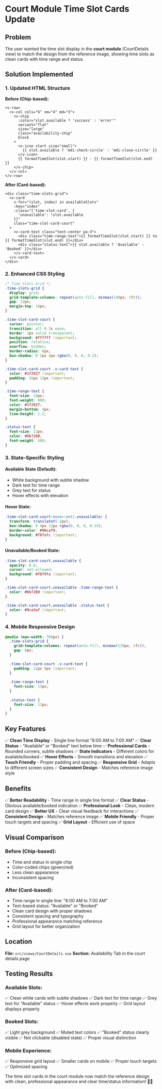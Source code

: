 # Court Module Time Slot Cards Update

## Problem
The user wanted the time slot display in the **court module** (CourtDetails view) to match the design from the reference image, showing time slots as clean cards with time range and status.

## Solution Implemented

### 1. **Updated HTML Structure**
**Before (Chip-based):**
```vue
<v-row>
  <v-col cols="6" sm="4" md="3">
    <v-chip
      :color="slot.available ? 'success' : 'error'"
      variant="flat"
      size="large"
      class="availability-chip"
      block
    >
      <v-icon start size="small">
        {{ slot.available ? 'mdi-check-circle' : 'mdi-close-circle' }}
      </v-icon>
      {{ formatTimeSlot(slot.start) }} - {{ formatTimeSlot(slot.end) }}
    </v-chip>
  </v-col>
</v-row>
```

**After (Card-based):**
```vue
<div class="time-slots-grid">
  <v-card
    v-for="(slot, index) in availableSlots"
    :key="index"
    :class="['time-slot-card', {
      'unavailable': !slot.available
    }]"
    class="time-slot-card-court"
  >
    <v-card-text class="text-center pa-3">
      <div class="time-range-text">{{ formatTimeSlot(slot.start) }} to {{ formatTimeSlot(slot.end) }}</div>
      <div class="status-text">{{ slot.available ? 'Available' : 'Booked' }}</div>
    </v-card-text>
  </v-card>
</div>
```

### 2. **Enhanced CSS Styling**
```css
/* Time Slots Grid */
.time-slots-grid {
  display: grid;
  grid-template-columns: repeat(auto-fill, minmax(140px, 1fr));
  gap: 12px;
  margin-top: 16px;
}

.time-slot-card-court {
  cursor: pointer;
  transition: all 0.3s ease;
  border: 2px solid transparent;
  background: #ffffff !important;
  position: relative;
  overflow: hidden;
  border-radius: 8px;
  box-shadow: 0 2px 4px rgba(0, 0, 0, 0.1);
}

.time-slot-card-court .v-card-text {
  color: #1f2937 !important;
  padding: 16px 12px !important;
}

.time-range-text {
  font-size: 14px;
  font-weight: 600;
  color: #1f2937;
  margin-bottom: 4px;
  line-height: 1.2;
}

.status-text {
  font-size: 12px;
  color: #6b7280;
  font-weight: 500;
}
```

### 3. **State-Specific Styling**

#### **Available State (Default):**
- White background with subtle shadow
- Dark text for time range
- Grey text for status
- Hover effects with elevation

#### **Hover State:**
```css
.time-slot-card-court:hover:not(.unavailable) {
  transform: translateY(-2px);
  box-shadow: 0 4px 12px rgba(0, 0, 0, 0.15);
  border-color: #90caf9;
  background: #f8fafc !important;
}
```

#### **Unavailable/Booked State:**
```css
.time-slot-card-court.unavailable {
  opacity: 0.6;
  cursor: not-allowed;
  background: #f8f9fa !important;
}

.time-slot-card-court.unavailable .time-range-text {
  color: #6b7280 !important;
}

.time-slot-card-court.unavailable .status-text {
  color: #9ca3af !important;
}
```

### 4. **Mobile Responsive Design**
```css
@media (max-width: 768px) {
  .time-slots-grid {
    grid-template-columns: repeat(auto-fill, minmax(120px, 1fr));
    gap: 8px;
  }
  
  .time-slot-card-court .v-card-text {
    padding: 12px 8px !important;
  }
  
  .time-range-text {
    font-size: 13px;
  }
  
  .status-text {
    font-size: 11px;
  }
}
```

## Key Features

✅ **Clean Time Display** - Single line format "6:00 AM to 7:00 AM"
✅ **Clear Status** - "Available" or "Booked" text below time
✅ **Professional Cards** - Rounded corners, subtle shadows
✅ **State Indicators** - Different colors for available/booked
✅ **Hover Effects** - Smooth transitions and elevation
✅ **Touch Friendly** - Proper padding and spacing
✅ **Responsive Grid** - Adapts to different screen sizes
✅ **Consistent Design** - Matches reference image style

## Benefits

✅ **Better Readability** - Time range in single line format
✅ **Clear Status** - Obvious available/booked indication
✅ **Professional Look** - Clean, modern card design
✅ **Better UX** - Clear visual feedback for interactions
✅ **Consistent Design** - Matches reference image
✅ **Mobile Friendly** - Proper touch targets and spacing
✅ **Grid Layout** - Efficient use of space

## Visual Comparison

### **Before (Chip-based):**
- Time and status in single chip
- Color-coded chips (green/red)
- Less clean appearance
- Inconsistent spacing

### **After (Card-based):**
- Time range in single line: "6:00 AM to 7:00 AM"
- Text-based status: "Available" or "Booked"
- Clean card design with proper shadows
- Consistent spacing and typography
- Professional appearance matching reference
- Grid layout for better organization

## Location
**File:** `src/views/CourtDetails.vue`
**Section:** Availability Tab in the court details page

## Testing Results

### **Available Slots:**
✅ Clean white cards with subtle shadows
✅ Dark text for time range
✅ Grey text for "Available" status
✅ Hover effects work properly
✅ Grid layout displays properly

### **Booked Slots:**
✅ Light grey background
✅ Muted text colors
✅ "Booked" status clearly visible
✅ Not clickable (disabled state)
✅ Proper visual distinction

### **Mobile Experience:**
✅ Responsive grid layout
✅ Smaller cards on mobile
✅ Proper touch targets
✅ Optimized spacing

The time slot cards in the court module now match the reference design with clean, professional appearance and clear time/status information! 🚀📱
